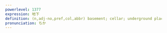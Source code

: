 ```yaml
---
powerlevel: 1377
expression: 地下
definition: (n,adj-no,pref,col,abbr) basement; cellar; underground place; underground; below ground; secret; under cover; underground (railway); subway; metro; (P)
pronunciation: ちか
---
```

